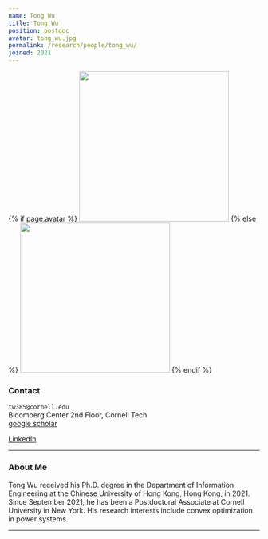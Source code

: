```yaml
---
name: Tong Wu
title: Tong Wu
position: postdoc
avatar: tong_wu.jpg
permalink: /research/people/tong_wu/
joined: 2021
---
```


{% if page.avatar %}
<img width="300" src="{{site.baseurl}}/images/people/{{page.avatar}}" data-action="zoom">
{% else %}
<img width="300" src="https://evansheline.com/wp-content/uploads/2011/02/facebook-Storm-Trooper.jpg"  data-action="zoom">
{% endif %}

### Contact

<i class="fa fa-envelope-o"></i>  `tw385@cornell.edu`<br>
<i class="fa fa-building"></i> Bloomberg Center 2nd Floor, Cornell Tech <br>
<i class="fa fa-google"></i> [google scholar](https://scholar.google.com/citations?user=zojmP_oAAAAJ&hl=en) <br>
<!-- <i class="fa fa-bar-chart"></i> [Personal Website]()  <br> -->
<i class="fa fa-linkedin"></i> [LinkedIn](https://www.linkedin.com/in/tong-wu-a20310139)  <br>
 

<hr>

### About Me

Tong Wu received his Ph.D. degree in the Department of Information Engineering at the Chinese University of Hong Kong, Hong Kong, in 2021. Since September 2021, he has been a Postdoctoral Associate at Cornell University in New York. His research interests include convex optimization in power systems.
<hr>